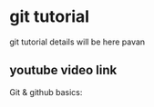 # git tutorial

git tutorial details will be here pavan

## youtube video link

Git & github basics:

